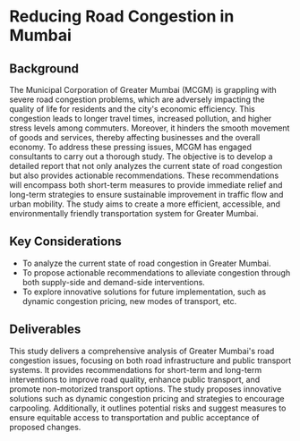 # Reducing Road Congestion in Mumbai

## Background
The Municipal Corporation of Greater Mumbai (MCGM) is grappling with severe road congestion
problems, which are adversely impacting the quality of life for residents and the city's economic
efficiency. This congestion leads to longer travel times, increased pollution, and higher stress
levels among commuters. Moreover, it hinders the smooth movement of goods and services,
thereby affecting businesses and the overall economy. To address these pressing issues,
MCGM has engaged consultants to carry out a thorough study. The objective is to develop a
detailed report that not only analyzes the current state of road congestion but also provides
actionable recommendations. These recommendations will encompass both short-term
measures to provide immediate relief and long-term strategies to ensure sustainable
improvement in traffic flow and urban mobility. The study aims to create a more efficient,
accessible, and environmentally friendly transportation system for Greater Mumbai.

## Key Considerations
- To analyze the current state of road congestion in Greater Mumbai.
- To propose actionable recommendations to alleviate congestion through both
supply-side and demand-side interventions.
- To explore innovative solutions for future implementation, such as dynamic congestion
pricing, new modes of transport, etc.

## Deliverables
This study delivers a comprehensive analysis of Greater Mumbai's road congestion
issues, focusing on both road infrastructure and public transport systems. It provides
recommendations for short-term and long-term interventions to improve road quality, enhance
public transport, and promote non-motorized transport options. The study proposes
innovative solutions such as dynamic congestion pricing and strategies to encourage
carpooling. Additionally, it outlines potential risks and suggest measures to ensure
equitable access to transportation and public acceptance of proposed changes.
